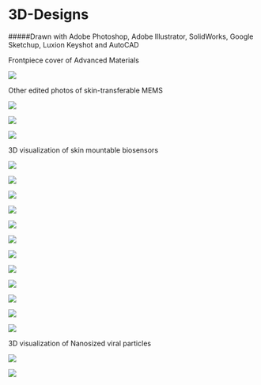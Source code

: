 # 3D-Designs

#####Drawn with Adobe Photoshop, Adobe Illustrator,  SolidWorks, Google Sketchup, Luxion Keyshot and AutoCAD

Frontpiece cover of Advanced Materials

![](https://github.com/jongwoo-Lee/3D-Designs/blob/master/files/front_cover.gif)



Other edited photos of skin-transferable MEMS 

![](https://github.com/jongwoo-Lee/3D-Designs/blob/master/files/5.gif)


![](https://github.com/jongwoo-Lee/3D-Designs/blob/master/files/old-10um_mag.gif)


![](https://github.com/jongwoo-Lee/3D-Designs/blob/master/files/fractal1.gif)



3D visualization of skin mountable biosensors

![](https://github.com/jongwoo-Lee/3D-Designs/blob/master/files/1%20(1).jpg)

![](https://github.com/jongwoo-Lee/3D-Designs/blob/master/files/2.jpg)

![](https://github.com/jongwoo-Lee/3D-Designs/blob/master/files/1.jpg)

![](https://github.com/jongwoo-Lee/3D-Designs/blob/master/files/71.13.jpg)

![](https://github.com/jongwoo-Lee/3D-Designs/blob/master/files/Untitled.png)

![](https://github.com/jongwoo-Lee/3D-Designs/blob/master/files/Untitled2.png)

![](https://github.com/jongwoo-Lee/3D-Designs/blob/master/files/dar.9.jpg)

![](https://github.com/jongwoo-Lee/3D-Designs/blob/master/files/copper.19.jpg)

![](https://github.com/jongwoo-Lee/3D-Designs/blob/master/files/sensor.24.jpg)

![](https://github.com/jongwoo-Lee/3D-Designs/blob/master/files/tape2.13.jpg)

![](https://github.com/jongwoo-Lee/3D-Designs/blob/master/files/tape2.14.jpg)

![](https://github.com/jongwoo-Lee/3D-Designs/blob/master/files/untitled.20.jpg)

3D visualization of Nanosized viral particles

![](https://github.com/jongwoo-Lee/3D-Designs/blob/master/files/virus3.png)

![](https://github.com/jongwoo-Lee/3D-Designs/blob/master/files/j17.gif)

![]()




